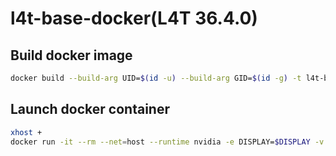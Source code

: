 # l4t-base-docker(L4T 36.4.0)

## Build docker image

```bash
docker build --build-arg UID=$(id -u) --build-arg GID=$(id -g) -t l4t-base:36.4.0 .
```

## Launch docker container

```bash
xhost +
docker run -it --rm --net=host --runtime nvidia -e DISPLAY=$DISPLAY -v /tmp/.X11-unix/:/tmp/.X11-unix l4t-base:36.4.0 bash
```
